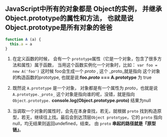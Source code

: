 ## JavaScript中所有的对象都是 Object的实例， 并继承Object.prototype的属性和方法， 也就是说 Object.prototype是所有对象的爸爸
```js
function A (a) {
  this.a = a
}
```
 1. 在定义函数的时候， 会有一个 `prototype`属性（它是一个对象，包含了很多方法和属性）属于函数， 当用这个函数实例化一个对象时，比如： `var foo = new A('foo')`
这时候 foo会生成一个 _proto_ , 这个 _proto_就是指向 这个对象的构造函数的prototype, 也就是说:**foo._proto_ === A.prototype** 为 true

2. 既然说 `A.prototype` 是一个对象， 对象都是有一个属性为 _proto_，也就是说 `A.prototype._proto_` 这个对象是指向谁的呢，没错，就是指向
`Object.prototype.`
**console.log(Object.prototype.__proto__)**  结果为null


3. 当调取一个对象的属性时，会先在本身查找，若无，就根据 `proto` 找到构造原型，若无，继续往上找。最后会到达顶层`Object prototype`，它的 `proto` 指向null，均无结果则返回undefined，结束。
由 `proto` **串起的路径就是『原型链』**。